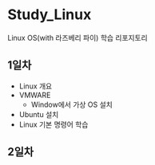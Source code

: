 # Study_Linux
Linux OS(with 라즈베리 파이) 학습 리포지토리

## 1일차
- Linux 개요
- VMWARE
  - Window에서 가상 OS 설치
- Ubuntu 설치
- Linux 기본 명령어 학습

## 2일차
